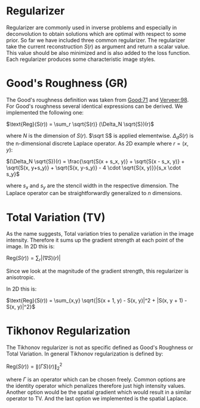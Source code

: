 # Regularizer

Regularizer are commonly used in inverse problems and especially in deconvolution to obtain solutions which are optimal with respect to some prior. 
So far we have included three common regularizer. The regularizer take the current reconstruction $S(r)$ as argument and return a scalar value. This value should be also minimized and is also added
to the loss function.
Each regularizer produces some characteristic image styles.


# Good's Roughness (GR)
The Good's roughness definition was taken from [Good:71](@cite) and [Verveer:98](@cite).
For Good's roughness several identical expressions can be derived. We implemented the following one:

$\text{Reg}(S(r)) = \sum_r \sqrt{S(r)} (\Delta_N \sqrt{S})(r)$

where $N$ is the dimension of $S(r)$. $\sqrt S$ is applied elementwise.
$\Delta_d S(r)$ is the n-dimensional discrete Laplace operator. As 2D example where $r = (x,y)$:

$(\Delta_N \sqrt{S})(r) = \frac{\sqrt{S(x + s_x, y)} + \sqrt{S(x - s_x, y)} + \sqrt{S(x, y+s_y)} + \sqrt{S(x, y-s_y)} - 4 \cdot \sqrt{S(x, y)}}{s_x \cdot s_y}$

where $s_x$ and $s_y$ are the stencil width in the respective dimension. The Laplace operator can be straightforwardly generalized to $n$ dimensions. 


# Total Variation (TV)
As the name suggests, Total variation tries to penalize variation in the image intensity. Therefore it sums up the gradient strength at each point
of the image. In 2D this is:

$\text{Reg}(S(r)) = \sum_r  |(\nabla S)(r)|$

Since we look at the magnitude of the gradient strength, this regularizer is anisotropic.

In 2D this is:

$\text{Reg}(S(r)) = \sum_{x,y} \sqrt{|S(x + 1, y) - S(x, y)|^2 + |S(x, y + 1) - S(x, y)|^2}$


# Tikhonov Regularization
The Tikhonov regularizer is not as specific defined as Good's Roughness or Total Variation. In general Tikhonov regularization is defined by:


$\text{Reg}(S(r)) = \| (\Gamma S)(r) \|_2^2$

where $\Gamma$ is an operator which can be chosen freely. Common options are the identity operator which penalizes therefore just high intensity values. Another option would be the spatial gradient which would result
in a similar operator to TV. And the last option we implemented is the spatial Laplace.
